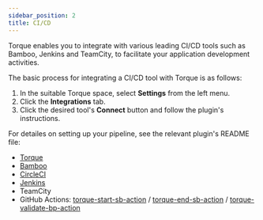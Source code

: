 ```yaml
---
sidebar_position: 2
title: CI/CD
---
```


Torque enables you to integrate with various leading CI/CD tools such as Bamboo, Jenkins and TeamCity, to facilitate your application development activities.

The basic process for integrating a CI/CD tool with Torque is as follows:

1. In the suitable Torque space, select **Settings** from the left menu.
2. Click the **Integrations** tab.
3. Click the desired tool's **Connect** button and follow the plugin's instructions. 

For detailes on setting up your pipeline, see the relevant plugin's README file:

* [Torque](https://marketplace.visualstudio.com/items?itemName=Quali.build-release-task-torque)
* [Bamboo](https://github.com/QualiTorque/bamboo-torque-plugin)
* [CircleCI](https://circleci.com/developer/orbs/orb/quali/torque)
* [Jenkins](https://github.com/QualiTorque/sandbox-jenkins-plugin)
* TeamCity
* GitHub Actions: [torque-start-sb-action](https://github.com/QualiTorque/torque-start-sb-action#readme) / [torque-end-sb-action](https://github.com/QualiTorque/torque-end-sb-action#readme) / [torque-validate-bp-action](https://github.com/QualiTorque/torque-validate-bp-action#readme)
